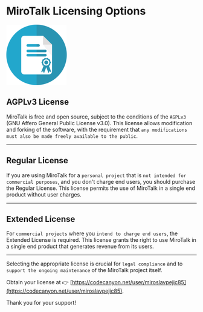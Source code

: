 # MiroTalk Licensing Options

![license](../images/license.png)

## AGPLv3 License

MiroTalk is free and open source, subject to the conditions of the `AGPLv3` (GNU Affero General Public License v3.0). This license allows modification and forking of the software, with the requirement that `any modifications must also be made freely available to the public`.

---

## Regular License

If you are using MiroTalk for a `personal project` that is `not intended for commercial purposes`, and you don't charge end users, you should purchase the Regular License. This license permits the use of MiroTalk in a single end product without user charges.

---

## Extended License

For `commercial projects` where you `intend to charge end users`, the Extended License is required. This license grants the right to use MiroTalk in a single end product that generates revenue from its users.

---

Selecting the appropriate license is crucial for `legal compliance` and to `support the ongoing maintenance` of the MiroTalk project itself. 

Obtain your license at 👉 [https://codecanyon.net/user/miroslavpejic85](https://codecanyon.net/user/miroslavpejic85).

Thank you for your support!